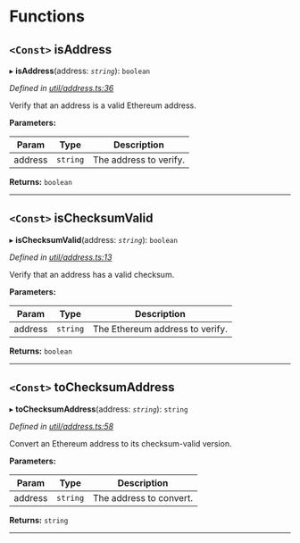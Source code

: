

# Functions

<a id="isaddress"></a>

## `<Const>` isAddress

▸ **isAddress**(address: *`string`*): `boolean`

*Defined in [util/address.ts:36](https://github.com/paritytech/js-libs/blob/90978f6/packages/abi/src/util/address.ts#L36)*

Verify that an address is a valid Ethereum address.

**Parameters:**

| Param | Type | Description |
| ------ | ------ | ------ |
| address | `string` |  The address to verify. |

**Returns:** `boolean`

___
<a id="ischecksumvalid"></a>

## `<Const>` isChecksumValid

▸ **isChecksumValid**(address: *`string`*): `boolean`

*Defined in [util/address.ts:13](https://github.com/paritytech/js-libs/blob/90978f6/packages/abi/src/util/address.ts#L13)*

Verify that an address has a valid checksum.

**Parameters:**

| Param | Type | Description |
| ------ | ------ | ------ |
| address | `string` |  The Ethereum address to verify. |

**Returns:** `boolean`

___
<a id="tochecksumaddress"></a>

## `<Const>` toChecksumAddress

▸ **toChecksumAddress**(address: *`string`*): `string`

*Defined in [util/address.ts:58](https://github.com/paritytech/js-libs/blob/90978f6/packages/abi/src/util/address.ts#L58)*

Convert an Ethereum address to its checksum-valid version.

**Parameters:**

| Param | Type | Description |
| ------ | ------ | ------ |
| address | `string` |  The address to convert. |

**Returns:** `string`

___

